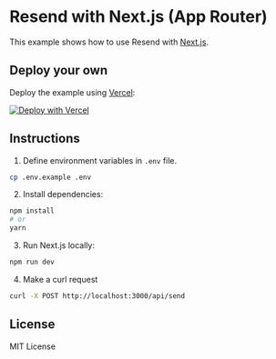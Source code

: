 # Resend with Next.js (App Router)

This example shows how to use Resend with [Next.js](https://nextjs.org).

## Deploy your own

Deploy the example using [Vercel](https://vercel.com):

[![Deploy with Vercel](https://vercel.com/button)](https://vercel.com/new/clone?repository-url=https://github.com/resend/resend-nextjs-app-router-example&project-name=resend-nextjs-app-router-example&repository-name=resend-nextjs-app-router-example&env=RESEND_API_KEY)

## Instructions

1. Define environment variables in `.env` file.

```sh
cp .env.example .env
```

2. Install dependencies:

```sh
npm install
# or
yarn
```

3. Run Next.js locally:

```sh
npm run dev
```

4. Make a curl request

```sh
curl -X POST http://localhost:3000/api/send
```

## License

MIT License
